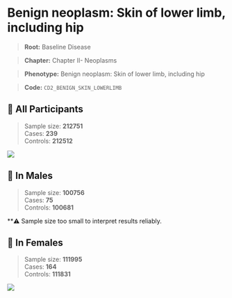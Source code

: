 # Benign neoplasm: Skin of lower limb, including hip

> **Root:** Baseline Disease  

> **Chapter:** Chapter II- Neoplasms  

> **Phenotype:** Benign neoplasm: Skin of lower limb, including hip  

> **Code:** `CD2_BENIGN_SKIN_LOWERLIMB`

## 🧪 All Participants  
> Sample size: **212751**  
> Cases: **239**  
> Controls: **212512**
<img src="/Disease/Figures/ALL/Baseline/CD2_BENIGN_SKIN_LOWERLIMB.png"/>
<CsvTable src="/Disease_Data/ALL/Baseline/LG_CD2_BENIGN_SKIN_LOWERLIMB.csv" label="🔍 View full results" />

## 👨 In Males  
> Sample size: **100756**  
> Cases: **75**  
> Controls: **100681**

**⚠️ Sample size too small to interpret results reliably.

## 👩 In Females  
> Sample size: **111995**  
> Cases: **164**  
> Controls: **111831**
<img src="/Disease/Figures/Female/Baseline/CD2_BENIGN_SKIN_LOWERLIMB.png"/>
<CsvTable src="/Disease_Data/Female/Baseline/LG_CD2_BENIGN_SKIN_LOWERLIMB.csv" label="🔍 View full results" />
